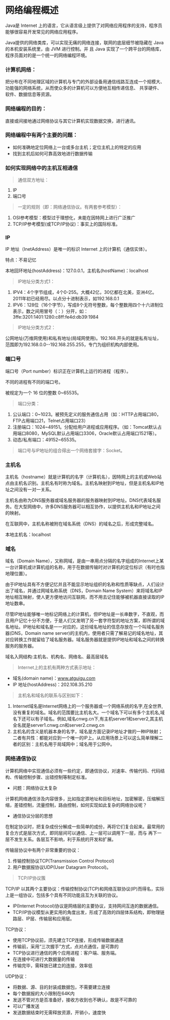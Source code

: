 # 网络编程概述
Java是 Internet 上的语言，它从语言级上提供了对网络应用程序的支持，程序员能够很容易开发常见的网络应用程序。

Java提供的网络类库，可以实现无痛的网络连接，联网的底层细节被隐藏在 Java 的本机安装系统里，由 JVM 进行控制。并
且 Java 实现了一个跨平台的网络库，程序员面对的是一个统一的网络编程环境。

### 计算机网络：
把分布在不同地理区域的计算机与专门的外部设备用通信线路互连成一个规模大、功能强的网络系统，从而使众多的计算机可以方便地互相传递信息、
共享硬件、软件、数据信息等资源。

### 网络编程的目的：
直接或间接地通过网络协议与其它计算机实现数据交换，进行通讯。

### 网络编程中有两个主要的问题：
- 如何准确地定位网络上一台或多台主机；定位主机上的特定的应用
- 找到主机后如何可靠高效地进行数据传输

### 如何实现网络中的主机互相通信

> 通信双方地址：
1. IP
2. 端口号

> 一定的规则（即：网络通信协议。有两套参考模型）：
1. OSI参考模型：模型过于理想化，未能在因特网上进行广泛推广
2. TCP/IP参考模型(或TCP/IP协议)：事实上的国际标准。

### IP
IP 地址（InetAddress）是唯一的标识 Internet 上的计算机（通信实体）。

特点：不易记忆

本地回环地址(hostAddress)：127.0.0.1，主机名(hostName)：localhost

> IP地址分类方式1：
1. IPV4：4个字节组成，4个0-255。大概42亿，30亿都在北美，亚洲4亿。2011年初已经用尽。以点分十进制表示，如192.168.0.1
2. IPV6：128位（16个字节），写成8个无符号整数，每个整数用四个十六进制位表示，数之间用冒号（：）分开，如：3ffe:3201:1401:1280:c8ff:fe4d:db39:1984

> IP地址分类方式2：

公网地址(万维网使用)和私有地址(局域网使用)。192.168.开头的就是私有址址，范围即为192.168.0.0--192.168.255.255，专门为组织机构内部使用。

### 端口号
端口号（Port number）标识正在计算机上运行的进程（程序）。

不同的进程有不同的端口号。

被规定为一个 16 位的整数 0~65535。 

> 端口分类：
1. 公认端口：0~1023。被预先定义的服务通信占用（如：HTTP占用端口80，FTP占用端口21，Telnet占用端口23） 
2. 注册端口：1024~49151。分配给用户进程或应用程序。（如：Tomcat默认占用端口8080，MySQL默认占用端口3306，Oracle默认占用端口1521等）。
3. 动态/私有端口：49152~65535。

> 端口号与IP地址的组合得出一个网络套接字：Socket。

### 主机名
主机名（hostname）就是计算机的名字（计算机名），因特网上的主机或Web站点由主机名识别。主机名有时称为域名。主机名映射到IP地址，但是主机名和IP地址之间没有一对一关系。

主机名由称为DNS服务器或域名服务器的服务器映射到IP地址。DNS代表域名服务。在大型网络中，许多DNS服务器可以相互协作，以提供主机名和IP地址之间的映射。

在互联网中，主机名称被附在域名系统（DNS）的域名之后，形成完整域名。

本地主机名：localhost

### 域名
域名（Domain Name），又称网域，是由一串用点分隔的名字组成的Internet上某一台计算机或计算机组的名称，用于在数据传输时对计算机的定位标识（有时也指地理位置）。

由于IP地址具有不方便记忆并且不能显示地址组织的名称和性质等缺点，人们设计出了域名，并通过网域名称系统（DNS，Domain Name System）来将域名和IP地址相互映射，使人更方便地访问互联网，而不用去记住能够被机器直接读取的IP地址数串。

尽管IP地址能够唯一地标记网络上的计算机，但IP地址是一长串数字，不直观，而且用户记忆十分不方便，于是人们又发明了另一套字符型的地址方案，即所谓的域名地址。IP地址和域名是一一对应的，这份域名地址的信息存放在一个叫域名服务器(DNS，Domain name server)的主机内，使用者只需了解易记的域名地址，其对应转换工作就留给了域名服务器。域名服务器就是提供IP地址和域名之间的转换服务的服务器。

 域名入网结构:主机名、机构名、网络名、最高层域名 

> Internet上的主机有两种方式表示地址：
- 域名(domain name)：www.atguigu.com
- IP 地址(hostAddress)：202.108.35.210

> 主机名和域名的联系与区别如下：
1. Internet域名是Internet网络上的一个服务器或一个网络系统的名字,在全世界,没有重复的域名。域名的范围要比主机名大。一个域名下可以有多个主机名,域名下还可以有子域名。例如,域名cnwg.cn下,有主机server1和server2,其主机全名就是server1.cnwg.cn和server2.cnwg.cn
2. 主机名的含义是机器本身的名字，域名是方面记录IP地址才做的一种IP映射；二者有共性：都能对应到一个唯一的IP上。从应用场景上可以这么简单理解二者的区别：主机名用于局域网中；域名用于公网中。

### 网络通信协议
计算机网络中实现通信必须有一些约定，即通信协议，对速率、传输代码、代码结构、传输控制步骤、出错控制等制定标准。

- 问题：网络协议太复杂

计算机网络通信涉及内容很多，比如指定源地址和目标地址，加密解密，压缩解压缩，差错控制，流量控制，路由控制，如何实现如此复杂的网络协议呢？ 

- 通信协议分层的思想

在制定协议时，把复杂成份分解成一些简单的成份，再将它们复合起来。最常用的复合方式是层次方式，即同层间可以通信、上一层可以调用下一层，而与
再下一层不发生关系。各层互不影响，利于系统的开发和扩展。

传输层协议中有两个非常重要的协议：
1. 传输控制协议TCP(Transmission Control Protocol)
2. 用户数据报协议UDP(User Datagram Protocol)。

> TCP/IP协议簇

TCP/IP 以其两个主要协议：传输控制协议(TCP)和网络互联协议(IP)而得名，实际上是一组协议，包括多个具有不同功能且互为关联的协议。

- IP(Internet Protocol)协议是网络层的主要协议，支持网间互连的数据通信。
- TCP/IP协议模型从更实用的角度出发，形成了高效的四层体系结构，即物理链路层、IP层、传输层和应用层。

TCP协议：
- 使用TCP协议前，须先建立TCP连接，形成传输数据通道
- 传输前，采用“三次握手”方式，点对点通信，是可靠的
- TCP协议进行通信的两个应用进程：客户端、服务端。
- 在连接中可进行大数据量的传输
- 传输完毕，需释放已建立的连接，效率低

UDP协议：
- 将数据、源、目的封装成数据包，不需要建立连接
- 每个数据报的大小限制在64K内 
- 发送不管对方是否准备好，接收方收到也不确认，故是不可靠的 
- 可以广播发送
- 发送数据结束时无需释放资源，开销小，速度快



